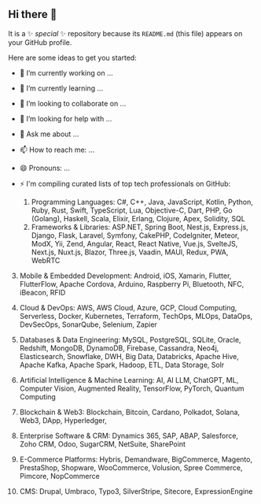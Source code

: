 ## Hi there 👋


It is a ✨ _special_ ✨ repository because its `README.md` (this file) appears on your GitHub profile.

Here are some ideas to get you started:

- 🔭 I’m currently working on ...
- 🌱 I’m currently learning ...
- 👯 I’m looking to collaborate on ...
- 🤔 I’m looking for help with ...
- 💬 Ask me about ...
- 📫 How to reach me: ...
- 😄 Pronouns: ...
- ⚡ I'm compiling curated lists of top tech professionals on GitHub:
  
  1. Programming Languages: C#, C++, Java, JavaScript, Kotlin, Python, Ruby, Rust, Swift, TypeScript, Lua, Objective-C, Dart, PHP, Go (Golang), Haskell, Scala, Elixir, Erlang, Clojure, Apex, Solidity, SQL
  2. Frameworks & Libraries: ASP.NET, Spring Boot, Nest.js, Express.js, Django, Flask, Laravel, Symfony, CakePHP, CodeIgniter, Meteor, ModX, Yii, Zend, Angular, React, React Native, Vue.js, SvelteJS, Next.js, Nuxt.js, Blazor, Three.js, Vaadin, MAUI, Redux, PWA, WebRTC
3. Mobile & Embedded Development: Android, iOS, Xamarin, Flutter, FlutterFlow, Apache Cordova, Arduino, Raspberry Pi, Bluetooth, NFC, iBeacon, RFID
4. Cloud & DevOps: AWS, AWS Cloud, Azure, GCP, Cloud Computing, Serverless, Docker, Kubernetes, Terraform, TechOps, MLOps, DataOps, DevSecOps, SonarQube, Selenium, Zapier

5. Databases & Data Engineering: MySQL, PostgreSQL, SQLite, Oracle, Redshift, MongoDB, DynamoDB, Firebase, Cassandra, Neo4j, Elasticsearch, Snowflake, DWH, Big Data, Databricks, Apache Hive, Apache Kafka, Apache Spark, Hadoop, ETL, Data Storage, Solr

6. Artificial Intelligence & Machine Learning: AI, AI LLM, ChatGPT, ML, Computer Vision, Augmented Reality, TensorFlow, PyTorch, Quantum Computing

7. Blockchain & Web3: Blockchain, Bitcoin, Cardano, Polkadot, Solana, Web3, DApp, Hyperledger, 

8. Enterprise Software & CRM: Dynamics 365, SAP, ABAP, Salesforce, Zoho CRM, Odoo, SugarCRM, NetSuite, SharePoint

9. E-Commerce Platforms: Hybris, Demandware, BigCommerce, Magento, PrestaShop, Shopware, WooCommerce, Volusion, Spree Commerce, Pimcore, NopCommerce

10. CMS: Drupal, Umbraco, Typo3, SilverStripe, Sitecore, ExpressionEngine
